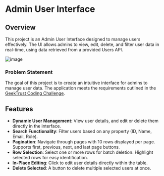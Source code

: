 # Admin User Interface

## Overview

This project is an Admin User Interface designed to manage users effectively. The UI allows admins to view, edit, delete, and filter user data in real-time, using data retrieved from a provided Users API.

![image](https://github.com/user-attachments/assets/95020e26-daba-4024-a3af-d8f0dc5d1cf7)

### Problem Statement

The goal of this project is to create an intuitive interface for admins to manage user data. The application meets the requirements outlined in the [GeekTrust Coding Challenge](https://www.geektrust.com/coding/detailed/admin-ui).

## Features

- **Dynamic User Management**: View user details, and edit or delete them directly in the interface.
- **Search Functionality**: Filter users based on any property (ID, Name, Email, Role).
- **Pagination**: Navigate through pages with 10 rows displayed per page. Supports first, previous, next, and last page buttons.
- **Row Selection**: Select one or more rows for batch deletion. Highlight selected rows for easy identification.
- **In-Place Editing**: Click to edit user details directly within the table.
- **Delete Selected**: A button to delete multiple selected users at once.
